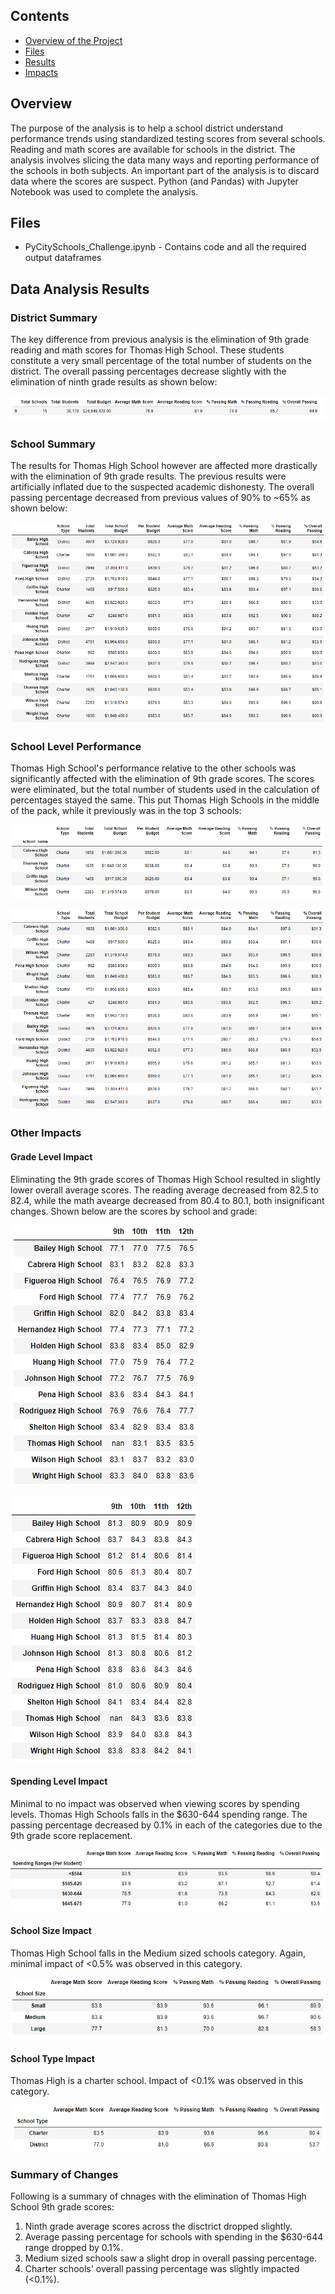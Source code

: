 ## Contents
- [Overview of the Project](#overview)
- [Files](#files)
- [Results](#data-analysis-results)
- [Impacts](#other-impacts)

## Overview
The purpose of the analysis is to help a school district understand performance trends using standardized testing scores from several schools. Reading and math scores are available for schools in the district. The analysis involves slicing the data many ways and reporting performance of the schools in both subjects. An important part of the analysis is to discard data where the scores are suspect. Python (and Pandas) with Jupyter Notebook was used to complete the analysis.

## Files
- PyCitySchools_Challenge.ipynb - Contains code and all the required output dataframes

## Data Analysis Results

### District Summary
The key difference from previous analysis is the elimination of 9th grade reading and math scores for Thomas High School. These students constitute a very small percentage of the total number of students on the district. The overall passing percentages decrease slightly with the elimination of ninth grade results as shown below:

![District Level Summary](Resources/District_Summary.png)

### School Summary
The results for Thomas High School however are affected more drastically with the elimination of 9th grade results. The previous results were artificially inflated due to the suspected academic dishonesty. The overall passing percentage decreased from previous values of 90% to ~65% as shown below:

![School Level Summary](Resources/School_Summary.png)

### School Level Performance 
Thomas High School's performance relative to the other schools was significantly affected with the elimination of 9th grade scores. The scores were eliminated, but the total number of students used in the calculation of percentages stayed the same. This put Thomas High Schools in the middle of the pack, while it previously was in the top 3 schools:


![Thomas High School - Before](Resources/Thomas_High_Prior.png)

![Thomas High School - After](Resources/Thomas_High_Current.png)


### Other Impacts

#### Grade Level Impact

Eliminating the 9th grade scores of Thomas High School resulted  in slightly lower overall average scores. The reading average decreased from 82.5 to 82.4, while the math avearge decreased from 80.4 to 80.1, both insignificant changes. Shown below are the scores by school and grade:

![Math Scores By Grade](Resources/Math_Scores_By_Grade.png)

![Reading Scores By Grade](Resources/Reading_Scores_By_Grade.png)


#### Spending Level Impact 
Minimal to no impact was observed when viewing scores by spending levels. Thomas High Schools falls in the $630-644 spending range. The passing percentage decreased by 0.1%  in each of the categories due to the 9th grade score replacement.

![Scores By Spending Level](Resources/Scores_By_Spending_Level.png)

#### School Size Impact
Thomas High School falls in the Medium sized schools category. Again, minimal impact of <0.5% was observed in this category.

![Scores By School Size](Resources/Scores_By_School_Size.png)

#### School Type Impact
Thomas High is a charter school. Impact of <0.1% was observed in this category.

![Scores By School Type](Resources/Scores_By_School_Type.png)


### Summary of Changes
Following is a summary of chnages with the elimination of Thomas High School 9th grade scores: 
1. Ninth grade average scores across the disctrict dropped slightly.
2. Average passing percentage for schools with spending in the $630-644 range dropped by 0.1%.
3. Medium sized schools saw a slight drop in overall passing percentage.
4. Charter schools' overall passing percentage was slightly impacted (<0.1%).